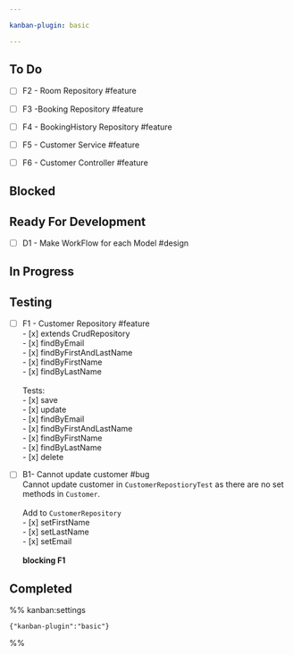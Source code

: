 ```yaml
---

kanban-plugin: basic

---
```


## To Do

- [ ] F2 - Room Repository #feature
- [ ] F3 -Booking Repository #feature
- [ ] F4 - BookingHistory Repository #feature
- [ ] F5 - Customer Service #feature
- [ ] F6 - Customer Controller #feature


## Blocked



## Ready For Development

- [ ] D1 - Make WorkFlow for each Model #design


## In Progress



## Testing

- [ ] F1 - Customer Repository #feature<br>- [x] extends CrudRepository<br>- [x] findByEmail<br>- [x] findByFirstAndLastName<br>- [x] findByFirstName<br>- [x] findByLastName<br><br>Tests:<br>- [x] save<br>- [x] update<br>- [x] findByEmail<br>- [x] findByFirstAndLastName<br>- [x] findByFirstName<br>- [x] findByLastName<br>- [x] delete
- [ ] B1- Cannot update customer #bug <br>Cannot update customer in `CustomerRepostioryTest` as there are no set methods in `Customer`.<br><br>Add to `CustomerRepository`<br>- [x]  setFirstName<br>- [x]  setLastName<br>- [x]  setEmail<br><br>**blocking F1**


## Completed





%% kanban:settings
```
{"kanban-plugin":"basic"}
```
%%